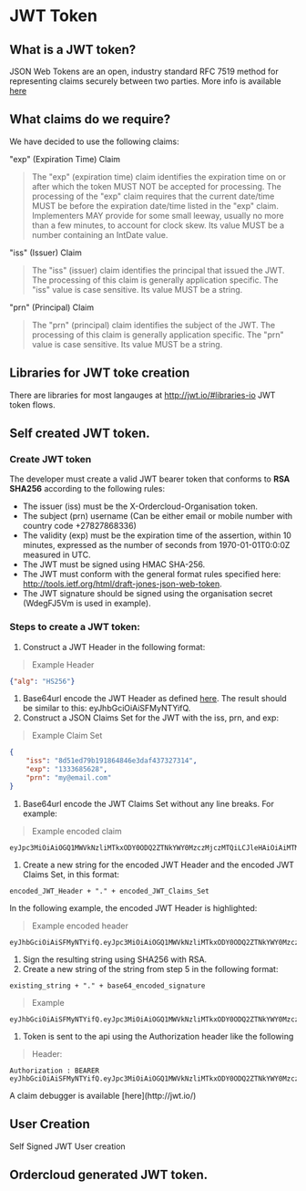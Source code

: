 # JWT Token

## What is a JWT token?
JSON Web Tokens are an open, industry standard RFC 7519 method for representing claims securely between two parties.
More info is available  [here](https://jwt.io/introduction/)

## What claims do we require?

We have decided to use the following claims:

"exp" (Expiration Time) Claim

   > The "exp" (expiration time) claim identifies the expiration time on
   or after which the token MUST NOT be accepted for processing.  The
   processing of the "exp" claim requires that the current date/time
   MUST be before the expiration date/time listed in the "exp" claim.
   Implementers MAY provide for some small leeway, usually no more than
   a few minutes, to account for clock skew.  Its value MUST be a number
   containing an IntDate value.

"iss" (Issuer) Claim

   > The "iss" (issuer) claim identifies the principal that issued the
   JWT.  The processing of this claim is generally application specific.
   The "iss" value is case sensitive.  Its value MUST be a string.

 "prn" (Principal) Claim

   > The "prn" (principal) claim identifies the subject of the JWT.  The
   processing of this claim is generally application specific.  The
   "prn" value is case sensitive.  Its value MUST be a string.


## Libraries for JWT toke creation
There are libraries for most  langauges at http://jwt.io/#libraries-io
JWT token flows.
## Self created JWT token.
### Create JWT token
The developer must create a valid JWT bearer token that conforms to **RSA SHA256** according to the following rules:

* The issuer (iss) must be the X-Ordercloud-Organisation token.
* The subject (prn) username (Can be either email or mobile number with country code +27827868336)
* The validity (exp) must be the expiration time of the assertion, within 10 minutes, expressed as the number of seconds from 1970-01-01T0:0:0Z measured in UTC.
* The JWT must be signed using HMAC SHA-256.
* The JWT must conform with the general format rules specified here: http://tools.ietf.org/html/draft-jones-json-web-token.
* The JWT signature should be signed using the organisation secret (WdegFJ5Vm is used in example).

### Steps to create a JWT token:

1. Construct a JWT Header in the following format:

> Example Header
```json
{"alg": "HS256"}
```

1. Base64url encode the JWT Header as defined [here](http://tools.ietf.org/html/rfc4648#page-7). The result should be similar to this: eyJhbGciOiAiSFMyNTYifQ.
1. Construct a JSON Claims Set for the JWT with the iss, prn,  and exp:

>Example Claim Set
```json
{
    "iss": "8d51ed79b191864846e3daf437327314",
    "exp": "1333685628",
    "prn": "my@email.com"
}
```

1. Base64url encode the JWT Claims Set without any line breaks. For example:

> Example encoded claim
```
eyJpc3MiOiAiOGQ1MWVkNzliMTkxODY0ODQ2ZTNkYWY0MzczMjczMTQiLCJleHAiOiAiMTMzMzY4NTYyOCIsInBybiI6ICJteUBlbWFpbC5jb20ifQ
```

1. Create a new string for the encoded JWT Header and the encoded JWT Claims Set, in this format:

`encoded_JWT_Header + "." + encoded_JWT_Claims_Set`

In the following example, the encoded JWT Header is highlighted:

> Example encoded header
```
eyJhbGciOiAiSFMyNTYifQ.eyJpc3MiOiAiOGQ1MWVkNzliMTkxODY0ODQ2ZTNkYWY0MzczMjczMTQiLCJleHAiOiAiMTMzMzY4NTYyOCIsInBybiI6ICJteUBlbWFpbC5jb20ifQ
```

1. Sign the resulting string using SHA256 with RSA.
1. Create a new string of the string from step 5 in the following format:

`existing_string + "." + base64_encoded_signature`

> Example
```
eyJhbGciOiAiSFMyNTYifQ.eyJpc3MiOiAiOGQ1MWVkNzliMTkxODY0ODQ2ZTNkYWY0MzczMjczMTQiLCJleHAiOiAiMTMzMzY4NTYyOCIsInBybiI6ICJteUBlbWFpbC5jb20ifQ.**IH2csBlTTCEEy6J8OVT63ZTBjmLUF1lZhnnqfsxDtk8**
```

1. Token is sent to the api using the Authorization header like the following

>Header:
```
Authorization : BEARER eyJhbGciOiAiSFMyNTYifQ.eyJpc3MiOiAiOGQ1MWVkNzliMTkxODY0ODQ2ZTNkYWY0MzczMjczMTQiLCJleHAiOiAiMTMzMzY4NTYyOCIsInBybiI6ICJteUBlbWFpbC5jb20ifQ.IH2csBlTTCEEy6J8OVT63ZTBjmLUF1lZhnnqfsxDtk8
```

<aside class="info">
A claim debugger is available [here](http://jwt.io/)
</aside>


## User Creation
 Self Signed JWT User creation


## Ordercloud generated JWT token.
